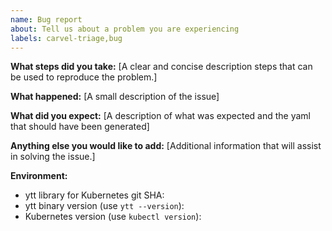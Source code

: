 ```yaml
---
name: Bug report
about: Tell us about a problem you are experiencing
labels: carvel-triage,bug
---
```


**What steps did you take:**
[A clear and concise description steps that can be used to reproduce the problem.]

**What happened:**
[A small description of the issue]

**What did you expect:**
[A description of what was expected and the yaml that should have been generated]

**Anything else you would like to add:**
[Additional information that will assist in solving the issue.]

**Environment:**

- ytt library for Kubernetes git SHA:
- ytt binary version (use `ytt --version`):
- Kubernetes version (use `kubectl version`):
